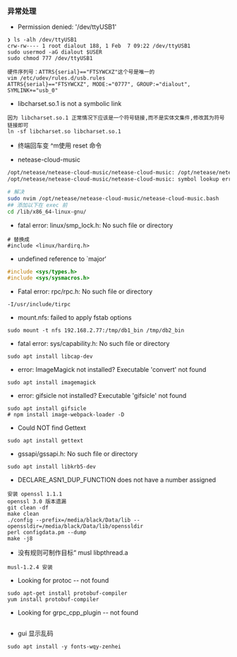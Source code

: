 ### 异常处理


- Permission denied: '/dev/ttyUSB1'
```shell
❯ ls -alh /dev/ttyUSB1
crw-rw---- 1 root dialout 188, 1 Feb  7 09:22 /dev/ttyUSB1
sudo usermod -aG dialout $USER
sudo chmod 777 /dev/ttyUSB1

硬件序列号：ATTRS{serial}=="FTSYWCXZ"这个号是唯一的
vim /etc/udev/rules.d/usb.rules
ATTRS{serial}=="FTSYWCXZ", MODE:="0777", GROUP:="dialout", SYMLINK+="usb_0"
```

- libcharset.so.1 is not a symbolic link
```shell
因为 libcharset.so.1 正常情况下应该是一个符号链接,而不是实体文集件,修改其为符号链接即可
ln -sf libcharset.so libcharset.so.1
```

- 终端回车变 ^m使用 reset 命令 

- netease-cloud-music 
```sh
/opt/netease/netease-cloud-music/netease-cloud-music: /opt/netease/netease-cloud-music/libs/libselinux.so.1: no version information available (required by /lib/x86_64-linux-gnu/libgio-2.0.so.0)
/opt/netease/netease-cloud-music/netease-cloud-music: symbol lookup error: /lib/x86_64-linux-gnu/libgio-2.0.so.0: undefined symbol: g_module_open_full

# 解决
sudo nvim /opt/netease/netease-cloud-music/netease-cloud-music.bash
## 添加以下在 exec 前
cd /lib/x86_64-linux-gnu/
```

- fatal error: linux/smp_lock.h: No such file or directory
```shell
# 替换成
#include <linux/hardirq.h>
```

- undefined reference to `major‘
```c
#include <sys/types.h>
#include <sys/sysmacros.h>
```

- Fatal error: rpc/rpc.h: No such file or directory
```shell
-I/usr/include/tirpc
```

- mount.nfs: failed to apply fstab options
```shell
sudo mount -t nfs 192.168.2.77:/tmp/db1_bin /tmp/db2_bin
```

- fatal error: sys/capability.h: No such file or directory
```shell
sudo apt install libcap-dev
```

- error: ImageMagick not installed? Executable 'convert' not found
```shell
sudo apt install imagemagick
```

- error: gifsicle not installed? Executable 'gifsicle' not found
```shell
sudo apt install gifsicle
# npm install image-webpack-loader -D
```

- Could NOT find Gettext
```shell
sudo apt install gettext
```

- gssapi/gssapi.h: No such file or directory
```shell
sudo apt install libkrb5-dev
```

- DECLARE_ASN1_DUP_FUNCTION does not have a number assigned 
```shell
安装 openssl 1.1.1
openssl 3.0 版本遗漏
git clean -df 
make clean
./config --prefix=/media/black/Data/lib --openssldir=/media/black/Data/lib/openssldir
perl configdata.pm --dump
make -j8
```

- 没有规则可制作目标“ musl libpthread.a
```shell
musl-1.2.4 安装
```

- Looking for protoc -- not found
```shell
sudo apt-get install protobuf-compiler
yum install protobuf-compiler
```
- Looking for grpc_cpp_plugin -- not found
```shell
```

- gui 显示乱码
```shell
sudo apt install -y fonts-wqy-zenhei
```
